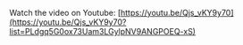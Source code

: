 Watch the video on Youtube: [https://youtu.be/Qjs_vKY9y70](https://youtu.be/Qjs_vKY9y70?list=PLdgq5G0ox73Uam3LGylpNV9ANGPOEQ-xS)